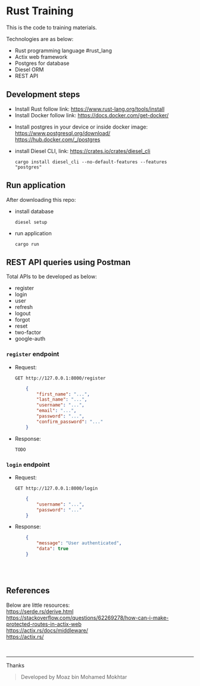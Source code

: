 # Rust Training

This is the code to training materials.

Technologies are as below:

- Rust programming language #rust_lang
- Actix web framework
- Postgres for database
- Diesel ORM
- REST API

## Development steps

- Install Rust follow link: <https://www.rust-lang.org/tools/install>
- Install Docker follow link: <https://docs.docker.com/get-docker/>
<!-- TODO -->
- Install postgres in your device or inside docker image:<br>
 <https://www.postgresql.org/download/> <br>
 <https://hub.docker.com/_/postgres>

- install Diesel CLI, link: <https://crates.io/crates/diesel_cli>

    ```
    cargo install diesel_cli --no-default-features --features "postgres"
    ```

## Run application

After downloading this repo:

- install database

    ```
    diesel setup
    ```

- run application

    ```
    cargo run
    ```

## REST API queries using Postman

Total APIs to be developed as below:

- register
- login
- user
- refresh
- logout
- forgot
- reset
- two-factor
- google-auth

### `register` endpoint

- Request:

    ```
    GET http://127.0.0.1:8000/register
    ```

    ```json
        {
            "first_name": "...",
            "last_name": "...",
            "username": "...",
            "email": "...",
            "password": "...",
            "confirm_password": "..."
        }
    ```

- Response:

    ```
    TODO
    ```

### `login` endpoint

- Request:

    ```
    GET http://127.0.0.1:8000/login
    ```

    ```json
        {
            "username": "...",
            "password": "..."
        }
    ```

- Response:

    ```json
        {
            "message": "User authenticated",
            "data": true
        }
    ```

<br>

<br>

## References

Below are little resources: <br>
<https://serde.rs/derive.html> <br>
<https://stackoverflow.com/questions/62269278/how-can-i-make-protected-routes-in-actix-web> <br>
<https://actix.rs/docs/middleware/> <br>
<https://actix.rs/> <br>

<br>

---

Thanks <br>
> Developed by Moaz bin Mohamed Mokhtar
